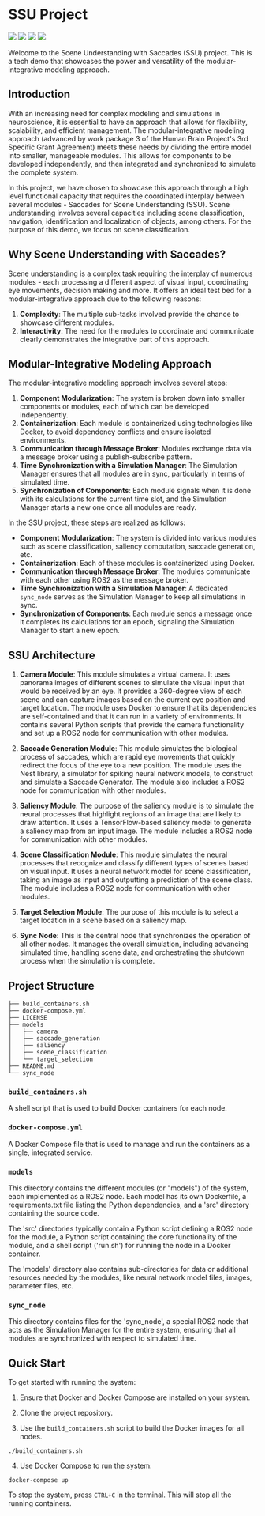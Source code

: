 # SSU Project
![](https://img.shields.io/github/license/ccnmaastricht/SSU)
![](https://img.shields.io/github/issues/ccnmaastricht/SSU)
![](https://img.shields.io/github/forks/ccnmaastricht/SSU)
![](https://img.shields.io/github/stars/ccnmaastricht/SSU)

Welcome to the Scene Understanding with Saccades (SSU) project. This is a tech demo that showcases the power and versatility of the modular-integrative modeling approach. 

## Introduction
With an increasing need for complex modeling and simulations in neuroscience, it is essential to have an approach that allows for flexibility, scalability, and efficient management. The modular-integrative modeling approach (advanced by work package 3 of the Human Brain Project's 3rd Specific Grant Agreement) meets these needs by dividing the entire model into smaller, manageable modules. This allows for components to be developed independently, and then integrated and synchronized to simulate the complete system. 

In this project, we have chosen to showcase this approach through a high level functional capacity that requires the coordinated interplay between several modules - Saccades for Scene Understanding (SSU). Scene understanding involves several capacities including scene classification, navigation, identification and localization of objects, among others. For the purpose of this demo, we focus on scene classification. 

## Why Scene Understanding with Saccades?
Scene understanding is a complex task requiring the interplay of numerous modules - each processing a different aspect of visual input, coordinating eye movements, decision making and more. It offers an ideal test bed for a modular-integrative approach due to the following reasons:
1. **Complexity**: The multiple sub-tasks involved provide the chance to showcase different modules.
2. **Interactivity**: The need for the modules to coordinate and communicate clearly demonstrates the integrative part of this approach.

## Modular-Integrative Modeling Approach
The modular-integrative modeling approach involves several steps:

1. **Component Modularization**: The system is broken down into smaller components or modules, each of which can be developed independently.
2. **Containerization**: Each module is containerized using technologies like Docker, to avoid dependency conflicts and ensure isolated environments.
3. **Communication through Message Broker**: Modules exchange data via a message broker using a publish-subscribe pattern.
4. **Time Synchronization with a Simulation Manager**: The Simulation Manager ensures that all modules are in sync, particularly in terms of simulated time.
5. **Synchronization of Components**: Each module signals when it is done with its calculations for the current time slot, and the Simulation Manager starts a new one once all modules are ready.

In the SSU project, these steps are realized as follows:

- **Component Modularization**: The system is divided into various modules such as scene classification, saliency computation, saccade generation, etc.
- **Containerization**: Each of these modules is containerized using Docker.
- **Communication through Message Broker**: The modules communicate with each other using ROS2 as the message broker.
- **Time Synchronization with a Simulation Manager**: A dedicated `sync_node` serves as the Simulation Manager to keep all simulations in sync.
- **Synchronization of Components**: Each module sends a message once it completes its calculations for an epoch, signaling the Simulation Manager to start a new epoch.

## SSU Architecture

1. **Camera Module**: This module simulates a virtual camera. It uses panorama images of different scenes to simulate the visual input that would be received by an eye. It provides a 360-degree view of each scene and can capture images based on the current eye position and target location. The module uses Docker to ensure that its dependencies are self-contained and that it can run in a variety of environments. It contains several Python scripts that provide the camera functionality and set up a ROS2 node for communication with other modules.

2. **Saccade Generation Module**: This module simulates the biological process of saccades, which are rapid eye movements that quickly redirect the focus of the eye to a new position. The module uses the Nest library, a simulator for spiking neural network models, to construct and simulate a Saccade Generator. The module also includes a ROS2 node for communication with other modules. 

3. **Saliency Module**: The purpose of the saliency module is to simulate the neural processes that highlight regions of an image that are likely to draw attention. It uses a TensorFlow-based saliency model to generate a saliency map from an input image. The module includes a ROS2 node for communication with other modules.

4. **Scene Classification Module**: This module simulates the neural processes that recognize and classify different types of scenes based on visual input. It uses a neural network model for scene classification, taking an image as input and outputting a prediction of the scene class. The module includes a ROS2 node for communication with other modules.

5. **Target Selection Module**: The purpose of this module is to select a target location in a scene based on a saliency map.

6. **Sync Node**: This is the central node that synchronizes the operation of all other nodes. It manages the overall simulation, including advancing simulated time, handling scene data, and orchestrating the shutdown process when the simulation is complete.


## Project Structure

```
├── build_containers.sh 
├── docker-compose.yml 
├── LICENSE 
├── models 
│   ├── camera 
│   ├── saccade_generation 
│   ├── saliency 
│   ├── scene_classification 
│   └── target_selection 
├── README.md 
└── sync_node 
```

### `build_containers.sh`

A shell script that is used to build Docker containers for each node. 

### `docker-compose.yml`

A Docker Compose file that is used to manage and run the containers as a single, integrated service. 

### `models`

This directory contains the different modules (or "models") of the system, each implemented as a ROS2 node. Each model has its own Dockerfile, a requirements.txt file listing the Python dependencies, and a 'src' directory containing the source code.

The 'src' directories typically contain a Python script defining a ROS2 node for the module, a Python script containing the core functionality of the module, and a shell script ('run.sh') for running the node in a Docker container. 

The 'models' directory also contains sub-directories for data or additional resources needed by the modules, like neural network model files, images, parameter files, etc.

### `sync_node`

This directory contains files for the 'sync_node', a special ROS2 node that acts as the Simulation Manager for the entire system, ensuring that all modules are synchronized with respect to simulated time. 

## Quick Start

To get started with running the system:

1. Ensure that Docker and Docker Compose are installed on your system.

2. Clone the project repository.

3. Use the `build_containers.sh` script to build the Docker images for all nodes. 

```
./build_containers.sh
```

4. Use Docker Compose to run the system:

```
docker-compose up
```

To stop the system, press `CTRL+C` in the terminal. This will stop all the running containers.
